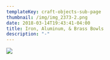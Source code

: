```yaml
---
templateKey: craft-objects-sub-page
thumbnail: /img/img_2373-2.png
date: 2018-03-14T19:43:41-04:00
title: Iron, Aluminum, & Brass Bowls
description: "-"
---
```

![](/img/metal-bowls-2.png)